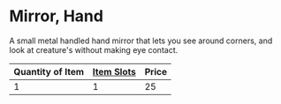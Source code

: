 # Mirror, Hand

A small metal handled hand mirror that lets you see around corners, and look at creature's without making eye contact.

|Quantity of Item|[Item Slots](../../../../../Player%20Characters/Derived%20Statistics/Item%20Slots.md)|Price|
|----------------|----------|-----|
|1|1|25|
